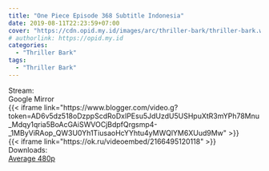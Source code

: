 ```yaml
---
title: "One Piece Episode 368 Subtitle Indonesia"
date: 2019-08-11T22:23:59+07:00
cover: "https://cdn.opid.my.id/images/arc/thriller-bark/thriller-bark.webp" # Optional, cover
# authorlink: https://opid.my.id
categories:
  - "Thriller Bark"
tags:
  - "Thriller Bark"
---
```

<div class="ui menu violet borderless inverted">
  <div class="header item active">
        Stream:
    </div>
  <a class="active item" data-tab="google">
    <i class="google drive icon"></i> Google
  </a>
  <a class="item nounderline" data-tab="mirror">
    <i class="odnoklassniki icon"></i> Mirror
  </a>
</div>
<div class="ui bottom attached tab segment active" style="border:0 !important;" data-tab="google">
{{< iframe link="https://www.blogger.com/video.g?token=AD6v5dz518oDzppScdRoDxIPEsu5JdUzdU5USHpuXtR3mYPh78Mnu_Mdqy1qria5BoAcGAiSWVOCjBdpfQrgsmp4-_1MByViRAop_QW3U0Yh1TiusaoHcYYhtu4yMWQlYM6XUud9Mw" >}}
</div>
<div class="ui bottom attached tab segment" style="border:0 !important;" data-tab="mirror">
{{< iframe link="https://ok.ru/videoembed/2166495120118" >}}
</div>
<div class="ui menu violet borderless inverted">
  <div class="header item active">
        Downloads:
    </div>
  <a class="item nounderline" href="https://ouo.io/HHXByi" target="_blank" rel="dofollow"><i class="google drive icon"></i>
    Average 480p</a>
</div>